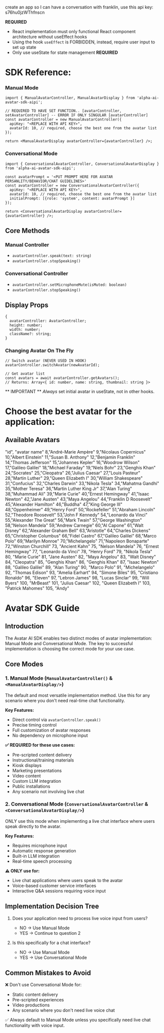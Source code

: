 create an app so I can have a conversation with franklin, use this api key: s76hu0jzWThfnscn

**REQUIRED**
- React implementation must only functional React component architecture without useEffect hooks
- Using the hook `useEffect` is FORBIDDEN, instead, require user input to set up state
- Only use useState for state management
**REQUIRED**

# SDK Reference:

### Manual Mode
```tsx
import { ManualAvatarController, ManualAvatarDisplay } from 'alpha-ai-avatar-sdk-aipi';

// REQUIRED TO HAVE SET FUNCTION.. [avatarController, setAvatarController] -- ERROR IF ONLY SINGULAR [avatarController] 
const avatarController = new ManualAvatarController({
  apiKey: "<REPLACE WITH API KEY>",
  avatarId: 10, // required, choose the best one from the avatar list
});

return <ManualAvatarDisplay avatarController={avatarController} />;
```

### Conversational Mode
```tsx
import { ConversationalAvatarController, ConversationalAvatarDisplay } from 'alpha-ai-avatar-sdk-aipi';

const avatarPrompt = '<PUT PROMPT HERE FOR AVATAR PERSANLITY/BEHAVIOR/CHAT GUIDELINES>'
const avatarController = new ConversationalAvatarController({
  apiKey: "<REPLACE WITH API KEY>",
  avatarId: 10, // required, choose the best one from the avatar list
  initialPrompt: [{role: 'system', content: avatarPrompt }]
});

return <ConversationalAvatarDisplay avatarController={avatarController} />;
```

## Core Methods

### Manual Controller
- `avatarController.speak(text: string)`
- `avatarController.stopSpeaking()`

### Conversational Controller
- `avatarController.setMicrophoneMute(isMuted: boolean)`
- `avatarController.stopSpeaking()`

## Display Props
```tsx
{
  avatarController: AvatarController;
  height: number;
  width: number;
  className?: string;
}
```

### Changing Avatar On The Fly
```tsx
// Switch avatar (NEVER USED IN HOOK)
avatarController.switchAvatar(newAvatarId);

// Get avatar list
const avatars = await avatarController.getAvatars();
// Returns: Array<{ id: number, name: string, thumbnail: string }>
```

** IMPORTANT ** _Always_ set initial avatar in useState, not in other hooks.


# Choose the best avatar for the application:
## Available Avatars
"id", "avatar name"
8,"André-Marie Ampère"
9,"Nicolaus Copernicus"
10,"Albert Einstein"
11,"Susan B. Anthony"
12,"Benjamin Franklin"
14,"Thomas Jefferson"
15,"Johannes Kepler"
16,"Woodrow Wilson"
17,"Galileo Galilei"
18,"Michael Faraday"
19,"Niels Bohr"
23,"Genghis Khan"
24,"Socrates"
25,"Cleopatra"
26,"Julius Caesar"
27,"Louis Pasteur"
28,"Martin Luther"
29,"Queen Elizabeth I"
30,"William Shakespeare"
31,"Confucius"
32,"Charles Darwin"
33,"Nikola Tesla"
34,"Mahatma Gandhi"
35,"Mother Teresa"
36,"Martin Luther King Jr"
37,"Alan Turing"
38,"Muhammad Ali"
39,"Marie Curie"
40,"Ernest Hemingway"
41,"Isaac Newton"
42,"Jane Austen"
43,"Maya Angelou"
44,"Franklin D Roosevelt"
45,"Alexander Hamilton"
46,"Buddha"
47,"King George III"
48,"Oppenheimer"
49,"Henry Ford"
50,"Rockefeller"
51,"Abraham Lincoln"
52,"Theodore Roosevelt"
53,"John F Kennedy"
54,"Leonardo da Vinci"
55,"Alexander The Great"
56,"Mark Twain"
57,"George Washington"
58,"Nelson Mandela"
59,"Andrew Carnegie"
60,"Al Capone"
61,"Walt Disney"
62,"Alexander Graham Bell"
63,"Aristotle"
64,"Charles Dickens"
65,"Christopher Columbus"
66,"Fidel Castro"
67,"Galileo Galilei"
68,"Marco Polo"
69,"Marilyn Monroe"
70,"Michelangelo"
71,"Napoleon Bonaparte"
72,"Winston Churchill"
73, "Ancient Kahn"
75, "Nelson Mandela"
76, "Ernest Hemingway"
77, "Leonardo da Vinci"
78, "Henry Ford"
79, "Nikola Tesla"
80, "Marie Curie"
81, "Jane Austen"
82, "Maya Angelou"
83, "Walt Disney"
84, "Cleopatra"
85, "Genghis Khan"
86, "Genghis Khan"
87, "Isaac Newton"
88, "Galileo Galilei"
89, "Alan Turing"
90, "Marco Polo"
91, "Michelangelo"
92, "Thomas Edison"
93, "Amelia Earhart"
94, "Simone Biles"
95, "Cristiano Ronaldo"
96, "Eleven"
97, "Lebron James"
98, "Lucas Sinclar"
99, "Will Byers"
100, "MrBeast"
101, "Julius Caesar"
102, "Queen Elizabeth I"
103, "Patrick Mahomes"
105, "Andy"




# Avatar SDK Guide

## Introduction

The Avatar AI SDK enables two distinct modes of avatar implementation: Manual Mode and Conversational Mode. The key to successful implementation is choosing the correct mode for your use case.

## Core Modes

### 1. Manual Mode (`ManualAvatarController()` & `<ManualAvatarDisplay/>`)
The default and most versatile implementation method. Use this for any scenario where you don't need real-time chat functionality.

**Key Features:**
- Direct control via `avatarController.speak()`
- Precise timing control
- Full customization of avatar responses
- No dependency on microphone input

**✅ REQUIRED for these use cases:**
- Pre-scripted content delivery
- Instructional/training materials
- Kiosk displays
- Marketing presentations
- Video content
- Custom LLM integration
- Public installations
- Any scenario not involving live chat

### 2. Conversational Mode (`ConversationalAvatarController` & `<ConversationalAvatarDisplay/>`)
ONLY use this mode when implementing a live chat interface where users speak directly to the avatar.

**Key Features:**
- Requires microphone input
- Automatic response generation
- Built-in LLM integration
- Real-time speech processing

**⚠️ ONLY use for:**
- Live chat applications where users speak to the avatar
- Voice-based customer service interfaces
- Interactive Q&A sessions requiring voice input

## Implementation Decision Tree

1. Does your application need to process live voice input from users?
   - NO → Use Manual Mode
   - YES → Continue to question 2

2. Is this specifically for a chat interface?
   - NO → Use Manual Mode
   - YES → Use Conversational Mode

## Common Mistakes to Avoid

❌ Don't use Conversational Mode for:
- Static content delivery
- Pre-scripted experiences
- Video productions
- Any scenario where you don't need live voice chat

✅ Always default to Manual Mode unless you specifically need live chat functionality with voice input.
